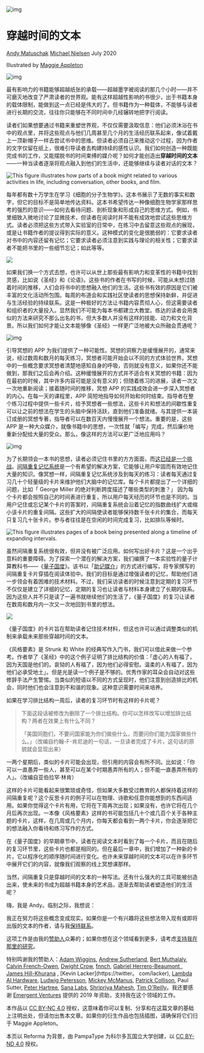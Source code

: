 ![img](https://numinous.productions/timeful/images/header.png)

# 穿越时间的文本

[Andy Matuschak](https://andymatuschak.org/) [Michael Nielsen](http://michaelnielsen.org/) July 2020 

Illustrated by [Maggie Appleton](https://maggieappleton.com/)

![img](https://numinous.productions/timeful/images/rightFloat1.png)

最有影响力的书籍能够超越纸张的承载——超越墨字被阅读的那几个小时——并不可磨灭地改变了严肃读者的世界观。能有这样超越性影响的书很少，出于书籍本身的载体限制，能做到这一点已经是伟大的了。但书籍作为一种载体，不能够与读者进行长期的交流，往往你只能够在不同时间中几经辗转地把字行阅读。

读者们如果想要通过书籍来重塑世界观，不仅仅需要汲取信息：他们必须沐浴在书中的观点里，并将这些观点与他们几周甚至几个月的生活经历联系起来，像试着戴上一顶新帽子一样去尝试书中的思维。但读者必须自己来推动这个过程，因为作者的文字仅留在纸上，很难引导读者去构建持续的感性认识。我们如何创造一种既能完成书的工作，又能摆脱书的时间束缚的媒介呢？如何才能创造出**穿越时间的文本**——一种当读者逐渐将观点融入到他们的生活中，还能够继续与读者对话的文本？

![This figure illustrates how parts of a book might related to various activities in life, including conversation, other books, and film.](https://numinous.productions/timeful/images/paperExtracts.png)

每年都有数十万学生在学习《细胞的分子生物学》。这本书展示了无数的事实和数字，但它的目标不是简单地传达资料。这本书希望传达一种像细胞生物学家那样思考的强烈的意识——如何去看待问题、剖析现象和形成自己的思维方式。例如，书里细致入微地讨论了显微技术，但读者在阅读时并不能有成效地尝试这些思维方式。读者必须把这些方式带入实验室的日常中，在练习中去留意这些观点的展现，或是让书籍作者的提议得到实际的意义。这种模式的变化是很脆弱的：它要求读者对书中的内容还留有记忆；它要求读者必须注意到实践与理论的相关性；它要求读者不能把书里的一些细节忘记；如此等等。

![](https://numinous.productions/timeful/images/leftFloat1.png)

如果我们换一个方式去想，也许可以从世上那些最有影响力和变革性的书籍中找到灵感，比如说《圣经》和《论语》。这些书的作者在书写的时候，可能从未想过随着时间的推移，人们会将书中的思想融入他们的生活。这些书有效的原因是它们被丰富的文化活动所包围。每周的布道会和实践社区使读者的思想保持新鲜，并促进与生活经验的持续联系。这是一种极好的方法让书籍内容贯彻人心，但这需要读者和组织者的大量投入。显然我们不可能为每本书都建立大教堂。练达的读者会用类似的方法来研究不那么出名的书，但大多数人并没有这样的技能、动力和文化背景。所以我们如何才能让文本能够像《圣经》一样更广泛地被大众所融会贯通呢？

![img](https://numinous.productions/timeful/images/leftFloat2.png)

引导冥想的 APP 为我们提供了一种可能性。冥想的洞察力是缓慢展开的，通常来说，经过数周和数月的每天练习，冥想者可能开始会以不同的方式体验世界。冥想中的一些概念要求冥想者清楚地感知自身的呼吸，否则就没有意义，如果你还不能做到，那我们之后会再介绍。这种缓慢展开的方式并不适合有关冥想的书籍：因为在最初的时候，其中许多内容可能是没有意义的；但随着练习的进展，读者一次又一次地重新阅读；接着随时间的推移，冥想 APP 的实践成效会进一步深入冥想者的内心。在每一天的课程里，APP 简短地指导如何开始和何时结束。指导者在整个练习过程中提供一些卡片，给予冥想者一些想法，这些卡片和想法的间歇性重复可以让之前的想法在学生的头脑中保持活跃，直到他们准备就绪。与其提供一本装订成册的冥想专著，指导者可以在数百天内慢慢展开一个想法。重要的是，这些 APP 是一种大众媒介，就像书籍中的思想，一次性就「编写」完成，然后廉价地重新分配给大量的受众。那么，像这样的方法可以更广泛地应用吗？

![img](https://numinous.productions/timeful/images/leftFloat3.png)

为了长期领会一本书的思想，读者必须记住书里的方方面面，而[这已经是一个挑战](https://andymatuschak.org/books)。[间隔重复记忆系统](https://augmentingcognition.com/ltm.html)是一个有希望的解决方案，它能够让用户牢固而有效地记住大量的知识。像冥想一样，间隔重复记忆系统涉及到每天的练习：读者每天通过复习几十个轻量级的卡片来维护他们大脑中的记忆库。每个卡片都提出了一个详细的问题，比如「 George Miller 的绝对判断跨度描述了哪些类型的刺激？」 因为每个卡片都会按照自己的时间表进行重复，所以用户每天经历的环节也是不同的。当用户记住或忘记某个卡片的答案时，间隔重复系统会沿着记忆的指数曲线扩大或缩小该卡片的重复间隔。这些扩大的间隔使读者能够保持数千张卡片的集合，而每天只复习几十张卡片。参与者往往是在空闲的时间完成复习，比如排队等候时。

![This figure illustrates pages of a book being presented along a timeline of expanding intervals.](https://numinous.productions/timeful/images/timeline.png)

虽然间隔重复系统很有效，但并没有被广泛应用。如何写出好卡片？这是一个出乎意料的重要障碍。为了探索一个潜在的解决方案，我们编撰了一本实验性的量子计算教科书——《[量子国度](https://quantum.country/)》。该书以「[助记媒介](https://numinous.productions/ttft/)」的方式进行编写，将专家撰写的间隔重复卡片穿插在阅读体验中。我们的目标是通过增强读者的记忆，帮助他们进一步领会有着困难的技术材料。不过，我们采访读者的时候注意到定期的复习环节不仅仅是建立了详细的记忆，定期的复习也让读者与材料本身建立了长期的联系。因为这些人并不只是读了一遍书就继续他们的生活了，《量子国度》的复习让读者在数周和数月内一次又一次地回到书里的想法。

![](https://numinous.productions/timeful/images/rightFloat2.png)

《量子国度》的卡片旨在帮助读者记住技术材料，但这也许可以通过调整类似的机制来承载未来那些穿越时间的文本。

《风格要素》是 Strunk 和 White 的经典写作入门书，我们可以借此来做一个参考。作者举了《圣经》中的这个例子证明了排比结构的价值：「虚心的人有福了，因为天国是他们的。哀恸的人有福了，因为他们必得安慰。温柔的人有福了，因为他们必承受地土」。但是光是读一个例子是不够的。优秀作家的耳朵会自动对这些修辞手法产生警惕。当类似的短语以不同的方式呈现时，他们注意到创造排比的机会，同时他们也会注意到不和谐的现象。这种意识需要时间来培养。

如果在学习排比结构一周后，读者的复习环节时有这样的卡片呢？

> 下面这段话被修改为删除了一个排比结构。你可以怎样改写以增加排比结构？两者在效果上有什么不同？
>
> 「美国同胞们，不要问国家能为你们做些什么，而要问你们能为国家做些什么。」（改编自约翰-F-肯尼迪的一句话，一旦读者完成了卡片，这句话的原貌就会显现出来）

一两个星期后，类似的卡片可能会出现，但引用的内容会有所不同。比如说：「你可以一直愚弄一些人，甚至可以在某个时期愚弄所有的人；但不能一直愚弄所有的人」。（改编自亚伯拉罕·林肯）

这样的卡片可能看起来很繁琐或奇怪，但如果大多数受过教育的人都保持着这样的间隔重复呢？这个反思卡片的例子可以在物理、诗歌和任意你能想到的东西间适用。如果你觉得这个卡片有用，它将在下周再次出现；如果没有，也许它将在几个月后再次出现。一本像《风格要素》这样的书可能包括几十个或几百个关于各种主题的卡片，这样，在几周或几个月内，你每天都会看到一两个卡片，你会逐渐把它的想法融入你看待和练习写作的方式。

在《量子国度》的早期章节中，读者在阅读文本时看到了每一个卡片，而且在随后的复习环节里，这些卡片也都是相同的。但在最后一章中，我们增加了一种新的卡片，它以程序化的顺序随时间进行变化。也许未来穿越时间的文本可以在许多环节中展开它们的内容，就像我们观察的线上冥想课那样。

当然，间隔重复只是穿越时间的文本的一种写法。还有什么强大的工具可能被创造出来，使未来的书成为超越书籍本身的艺术品，逐渐去帮助读者塑造他们的生活呢？

嗨，我是 Andy。临别之际，我想说：

我正在努力将这些概念变成现实。如果你是一个有兴趣将这些想法带入现有或即将出版的文本的作者，请与我[保持联系](mailto:andy@andymatuschak.org)。

这项工作是由我的[赞助人](https://www.patreon.com/quantumcountry)众筹的；如果你想在这个领域看到更多，请考虑[支持我在那里的研究](https://www.patreon.com/quantumcountry)。

特别鸣谢我的赞助人：[Adam Wiggins](https://twitter.com/hirodusk), [Andrew Sutherland](https://asuth.com/), [Bert Muthalaly](http://somethingdoneright.net/), [Calvin French-Owen](http://calv.info/), [Dwight Crow](https://www.linkedin.com/in/dwight-crow-73122621), [fnnch](https://fnnch.com/), [Gabriel Herrero-Beaumont ](https://twitter.com/GaboHBeaumont), [James Hill-Khurana](https://jameshk.com/) , [Kevin Lacker](https://twitter。 com/lacker), [Lambda AI Hardware](https://lambdalabs.com/), [Ludwig Petersson](https://twitter.com/ludwig), [Mickey McManus](http://www.t-1ventures.com/), [Patrick Collison](https://patrickcollison.com/), Paul Sutter, [Peter Hartree](https://peterhartree.co.uk/), [Sana Labs](https://www.sanalabs.com/), [Shripriya Mahesh](https://shripriya.com/), [Tim O'Reilly](https://www.oreilly.com/tim/)。我还要感谢 [Emergent Ventures](https://www.mercatus.org/emergent-ventures) 提供的 2019 年资助，支持我在这个领域的工作。

本作品以 [CC BY-NC 4.0](https://creativecommons.org/licenses/by-nc/4.0/) 授权，这意味着你可以复制、分享和在这篇文章的基础上注明出处，但请勿出售本文章。如果你的衍生作品也包括插图，请确保将它们归于 Maggie Appleton。

本页以 Reforma 为背景，由 PampaType 为科尔多瓦国立大学创建，以 [CC BY-ND 4.0](https://creativecommons.org/licenses/by-nd/4.0/) 授权。

